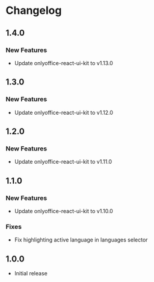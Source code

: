 # Changelog

## 1.4.0
### New Features
* Update onlyoffice-react-ui-kit to v1.13.0

## 1.3.0
### New Features
* Update onlyoffice-react-ui-kit to v1.12.0

## 1.2.0
### New Features
* Update onlyoffice-react-ui-kit to v1.11.0

## 1.1.0
### New Features
* Update onlyoffice-react-ui-kit to v1.10.0

### Fixes
* Fix highlighting active language in languages selector

## 1.0.0
* Initial release